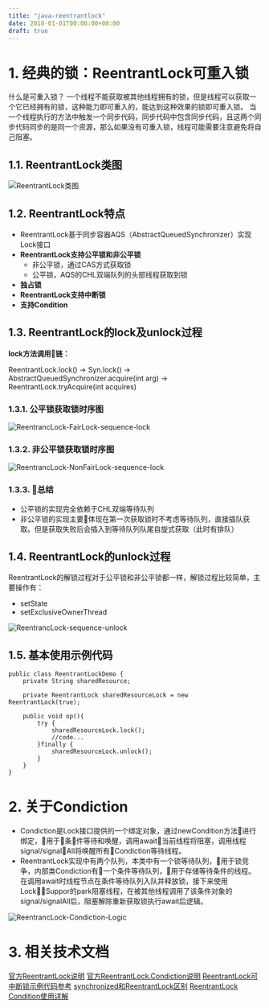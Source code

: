 ```yaml
---
title: "java-reentrantlock"
date: 2018-01-01T00:00:00+08:00
draft: true
---
```

# 1. 经典的锁：ReentrantLock可重入锁
什么是可重入锁？
一个线程不能获取被其他线程拥有的锁，但是线程可以获取一个它已经拥有的锁，这种能力即可重入的，能达到这种效果的锁即可重入锁。
当一个线程执行的方法中触发一个同步代码，同步代码中包含同步代码，且这两个同步代码同步的是同一个资源，那么如果没有可重入锁，线程可能需要注意避免将自己阻塞。

## 1.1. ReentrantLock类图
![ReentrantLock类图](../../../picture/ReentrantLock.png)

## 1.2. ReentrantLock特点
* ReentrantLock基于同步容器AQS（AbstractQueuedSynchronizer）实现Lock接口
* **ReentrantLock支持公平锁和非公平锁**
    * 非公平锁，通过CAS方式获取锁
    * 公平锁，AQS的CHL双端队列的头部线程获取到锁
* **独占锁**
* **ReentrantLock支持中断锁**
* **支持Condition**

## 1.3. ReentrantLock的lock及unlock过程

**lock方法调用链：**

ReentrantLock.lock() -> Syn.lock() -> AbstractQueuedSynchronizer.acquire(int arg) -> ReentrantLock.tryAcquire(int acquires)

### 1.3.1. 公平锁获取锁时序图
![ReentrancLock-FairLock-sequence-lock](../../../picture/ReentrancLock-FairLock-sequence-lock.png)

### 1.3.2. 非公平锁获取锁时序图

![ReentrancLock-NonFairLock-sequence-lock](../../../picture/ReentrancLock-NonFairLock-sequence-lock.png)


### 1.3.3. 总结
* 公平锁的实现完全依赖于CHL双端等待队列
* 非公平锁的实现主要体现在第一次获取锁时不考虑等待队列，直接插队获取。但是获取失败后会插入到等待队列队尾自旋式获取（此时有排队）


## 1.4. ReentrantLock的unlock过程

ReentrantLock的解锁过程对于公平锁和非公平锁都一样，解锁过程比较简单，主要操作有：
* setState
* setExclusiveOwnerThread

![ReentrancLock-sequence-unlock](../../../picture/ReentrancLock-sequence-unlock.png)


## 1.5. 基本使用示例代码
```
public class ReentrantLockDemo {
    private String sharedResource;

    private ReentrantLock sharedResourceLock = new ReentrantLock(true);

    public void op(){
        try {
            sharedResourceLock.lock();
            //code...
        }finally {
            sharedResourceLock.unlock();
        }
    }
}
```

# 2. 关于Condiction
* Condiction是Lock接口提供的一个绑定对象，通过newCondition方法进行绑定，用于条件等待和唤醒，调用await当前线程将阻塞，调用线程signal/signalAll将唤醒所有Condiction等待线程。
* ReentrantLock实现中有两个队列，本类中有一个锁等待队列，用于锁竞争，内部类Condiction有一个条件等待队列，用于存储等待条件的线程。在调用await时线程节点在条件等待队列入队并释放锁，接下来使用LockSuppor的park阻塞线程，在被其他线程调用了该条件对象的signal/signalAll后，阻塞解除重新获取锁执行await后逻辑。

![ReentrancLock-Condiction-Logic](../../../picture/ReentrancLock-Condiction-Logic.png)



# 3. 相关技术文档
[官方ReentrantLock说明](https://docs.oracle.com/javase/7/docs/api/java/util/concurrent/locks/ReentrantLock.html)
[官方ReentrantLock.Condiction说明](https://docs.oracle.com/cd/E17802_01/j2se/j2se/1.5.0/jcp/beta1/apidiffs/java/util/concurrent/locks/ReentrantLock.ConditionObject.html)
[ReentrantLock可中断锁示例代码参考](https://blog.csdn.net/dongyuxu342719/article/details/94395877)
[synchronized和ReentrantLock区别](https://blog.csdn.net/zheng548/article/details/54426947)
[ReentrantLock Condition使用详解](https://www.cnblogs.com/hongdada/p/6150699.html)
